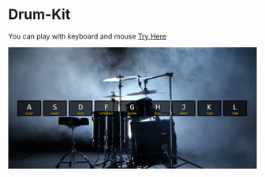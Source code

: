 # Drum-Kit
You can play with keyboard and mouse
[Try Here](https://aslikasap.github.io/Drum-Kit/)

![d](drum.png)

